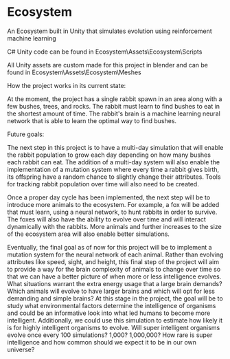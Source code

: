 # Ecosystem
  An Ecosystem built in Unity that simulates evolution using reinforcement machine learning
  
  C# Unity code can be found in Ecosystem\Assets\Ecosystem\Scripts
  
  All Unity assets are custom made for this project in blender and can be found in Ecosystem\Assets\Ecosystem\Meshes
  
  How the project works in its current state:
  
  At the moment, the project has a single rabbit spawn in an area along with a few bushes, trees, and rocks. The rabbit must learn to find bushes to eat in the shortest amount of time. The rabbit's brain is a machine learning neural network that is able to learn the optimal way to find bushes.
  
  Future goals:
  
  The next step in this project is to have a multi-day simulation that will enable the rabbit population to grow each day depending on how many bushes each rabbit can eat. The addition of a multi-day system will also enable the implementation of a mutation system where every time a rabbit gives birth, its offspring have a random chance to slightly change their attributes. Tools for tracking rabbit population over time will also need to be created.
  
  Once a proper day cycle has been implemented, the next step will be to introduce more animals to the ecosystem. For example, a fox will be added that must learn, using a neural network, to hunt rabbits in order to survive. The foxes will also have the ability to evolve over time and will interact dynamically with the rabbits. More animals and further increases to the size of the ecosystem area will also enable better simulations.
  
  Eventually, the final goal as of now for this project will be to implement a mutation system for the neural network of each animal. Rather than evolving attributes like speed, sight, and height, this final step of the project will aim to provide a way for the brain complexity of animals to change over time so that we can have a better picture of when more or less intelligence evolves. What situations warrant the extra energy usage that a large brain demands? Which animals will evolve to have larger brains and which will opt for less demanding and simple brains? At this stage in the project, the goal will be to study what environmental factors determine the intelligence of organisms and could be an informative look into what led humans to become more intelligent. Additionally, we could use this simulation to estimate how likely it is for highly intelligent organisms to evolve. Will super intelligent organisms evolve once every 100 simulations? 1,000? 1,000,000? How rare is super intelligence and how common should we expect it to be in our own universe?
